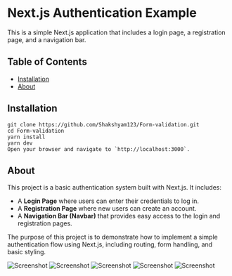 # Next.js Authentication Example

This is a simple Next.js application that includes a login page, a registration page, and a navigation bar.

## Table of Contents

- [Installation](#installation)
- [About](#About)

## Installation

```
git clone https://github.com/Shakshyam123/Form-validation.git
cd Form-validation
yarn install
yarn dev
Open your browser and navigate to `http://localhost:3000`.
```

## About

This project is a basic authentication system built with Next.js. It includes:

- A **Login Page** where users can enter their credentials to log in.
- A **Registration Page** where new users can create an account.
- A **Navigation Bar (Navbar)** that provides easy access to the login and registration pages.

The purpose of this project is to demonstrate how to implement a simple authentication flow using Next.js, including routing, form handling, and basic styling.

![Screenshot](./images/login.png)
![Screenshot](./images/otp.png)
![Screenshot](./images/register.png)
![Screenshot](./images/updatepassword.png)
![Screenshot](./images/verifyotp.png)
